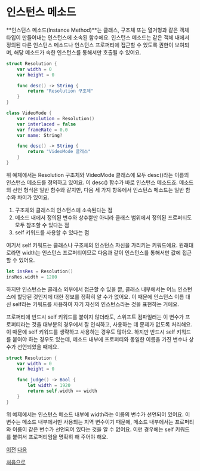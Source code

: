 # 인스턴스 메소드

**인스턴스 메소드(Instance Method)**는 클래스, 구조체 또는 열거형과 같은 객체 타입이 만들어내는 인스턴스에 소속된 함수에요. 인스턴스 메소드는 같은 객체 내에서 정의된 다른 인스턴스 메소드나 인스턴스 프로퍼티에 접근할 수 있도록 권한이 보여되며, 해당 메소드가 속한 인스턴스를 통해서만 호출될 수 있어요.

```swift
struct Resolution {
    var width = 0
    var height = 0

    func desc() -> String {
        return "Resolution 구조체"
    }
}

class VideoMode {
    var resolution = Resolution()
    var interlaced = false
    var frameRate = 0.0
    var name: String?

    func desc() -> String {
        return "VideoMode 클래스"
    }
}
```

위 예제에서는 Resolution 구조체와 VideoMode 클래스에 모두 desc()라는 이름의 인스턴스 메소드를 정의하고 있어요. 이 desc() 함수가 바로 인스턴스 메소드죠. 메소드의 선언 형식은 일반 함수와 같지만, 다음 세 가지 항목에서 인스턴스 메소드는 일반 함수와 차이가 있어요.

1. 구조체와 클래스의 인스턴스에 소속된다는 점
2. 메소드 내에서 정의된 변수와 상수뿐만 아니라 클래스 범위에서 정의된 프로퍼티도 모두 참조할 수 있다는 점
3. self 키워드를 사용할 수 있다는 점

여기서 self 키워드는 클래스나 구조체의 인스턴스 자신을 가리키는 키워드에요. 원래대로라면 width는 인스턴스 프로퍼티이므로 다음과 같이 인스턴스를 통해서만 값에 접근할 수 있어요.

```swift
let insRes = Resolution()
insRes.width = 1280
```

하지만 인스턴스는 클래스 외부에서 접근할 수 있을 뿐, 클래스 내부에서는 어느 인스턴스에 할당된 것인지에 대한 정보를 정확히 알 수가 없어요. 이 때문에 인스턴스 이름 대신 self라는 키워드를 사용하여 자기 자신의 인스턴스라는 것을 표현하는 거에요.

프로퍼티에 반드시 self 키워드를 붙이지 않더라도, 스위프트 컴파일러는 이 변수가 프로퍼티라는 것을 대부분의 경우에서 잘 인식하고, 사용하는 데 문제가 없도록 처리해요. 이 때문에 self 키워드를 생략하고 사용하는 경우도 많아요. 하지만 반드시 self 키워드를 붙여야 하는 경우도 있는데, 메소드 내부에 프로퍼티와 동일한 이름을 가진 변수나 상수가 선언되었을 때에요.

```swift
struct Resolution {
    var width = 0
    var height = 0

    func judge() -> Bool {
        let width = 1920
        return self.width == width
    }
}
```

위 예제에서는 인스턴스 메소드 내부에 width라는 이름의 변수가 선언되어 있어요. 이 변수는 메소드 내부에서만 사용되는 지역 변수이기 때문에, 메소드 내부에서는 프로퍼티와 이름이 같은 변수가 선언되어 있다는 것을 알 수 없어요. 이런 경우에는 self 키워드를 붙여서 프로퍼티임을 명확히 해 주어야 해요.

[이전](https://github.com/MojitoBar/iOS-DeepDive/blob/main/%EA%BC%BC%EA%BC%BC%ED%95%9C_%EC%9E%AC%EC%9D%80%EC%94%A8%EC%9D%98_Swift_%EB%AC%B8%EB%B2%95%ED%8E%B8/8.3.md)
[다음](https://github.com/MojitoBar/iOS-DeepDive/blob/main/%EA%BC%BC%EA%BC%BC%ED%95%9C_%EC%9E%AC%EC%9D%80%EC%94%A8%EC%9D%98_Swift_%EB%AC%B8%EB%B2%95%ED%8E%B8/8.3.2md)

[처음으로](https://github.com/MojitoBar/iOS-DeepDive/blob/main/%EA%BC%BC%EA%BC%BC%ED%95%9C_%EC%9E%AC%EC%9D%80%EC%94%A8%EC%9D%98_Swift_%EB%AC%B8%EB%B2%95%ED%8E%B8/README.md)
